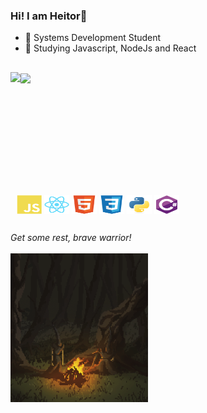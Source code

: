 ### Hi! I am Heitor👋

- 🔭 Systems Development Student
- 🌱 Studying Javascript, NodeJs and React

##

<div style="display: flex;">
  <img height="180em" align="left" src="https://github-readme-stats.vercel.app/api?username=lonelykkj&show_icons=true&theme=transparent" />
  <a href="https://github.com/anuraghazra/convoychat">
    <img height="180em" align="center" src="https://github-readme-stats.vercel.app/api/top-langs?username=lonelykkj&layout=compact&langs_count=8&card_width=320&show_icons=true&theme=transparent" />
  </a>
</div>

<div style="display: inline_block; margin-left: 10px;"><br>
  <img align="center" alt="Rafa-Js" height="30" width="40" src="https://raw.githubusercontent.com/devicons/devicon/master/icons/javascript/javascript-plain.svg">
  <img align="center" alt="Rafa-React" height="30" width="40" src="https://raw.githubusercontent.com/devicons/devicon/master/icons/react/react-original.svg">
  <img align="center" alt="Rafa-HTML" height="30" width="40" src="https://raw.githubusercontent.com/devicons/devicon/master/icons/html5/html5-original.svg">
  <img align="center" alt="Rafa-CSS" height="30" width="40" src="https://raw.githubusercontent.com/devicons/devicon/master/icons/css3/css3-original.svg">
  <img align="center" alt="Rafa-Python" height="30" width="40" src="https://raw.githubusercontent.com/devicons/devicon/master/icons/python/python-original.svg">
  <img align="center" alt="Rafa-Csharp" height="30" width="40" src="https://raw.githubusercontent.com/devicons/devicon/master/icons/csharp/csharp-original.svg">
</div>

## 

 <i> Get some rest, brave warrior!</i> <br> <br>
 <img src="https://github.com/lonelykkj/lonelykkj/blob/main/Fire-Pixel.gif" width="220">

##


